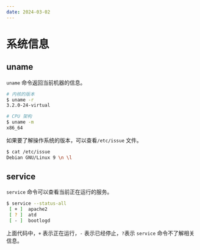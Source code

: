 ```yaml
---
date: 2024-03-02
---
```


# 系统信息

## uname

`uname` 命令返回当前机器的信息。

```bash
# 内核的版本
$ uname -r
3.2.0-24-virtual

# CPU 架构
$ uname -m
x86_64
```

如果要了解操作系统的版本，可以查看`/etc/issue` 文件。

```bash
$ cat /etc/issue
Debian GNU/Linux 9 \n \l
```

## service

`service` 命令可以查看当前正在运行的服务。

```bash
$ service --status-all
 [ + ]  apache2
 [ ? ]  atd
 [ - ]  bootlogd
```

上面代码中，`+` 表示正在运行，`-` 表示已经停止，`?`表示 `service` 命令不了解相关信息。
